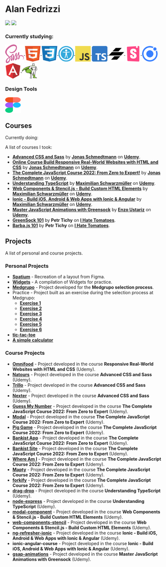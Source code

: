 # Alan Fedrizzi

<div>
  <a href="https://www.linkedin.com/in/alan-fedrizzi-ba0b89b7/" target="_blank"><img src="https://img.shields.io/badge/-LinkedIn-%230077B5?style=for-the-badge&logo=linkedin&logoColor=white" target="_blank"><a>
  <a href="https://www.udemy.com/user/alan-ferronato-fedrizzi/" target="_blank"><img src="https://img.shields.io/badge/-udemy-%230077B5?style=for-the-badge&logo=udemy&logoColor=white&color=a435f0" target="_blank"></a>
 
</div>

### Currently studying:

<div style="display: inline_block">
  
  <a href="https://sass-lang.com/" target="_blank">
    <img align="center" alt="SCSS" height="60" width="60" src="./icons/sass.svg">
      </a>
  <a href="https://developer.mozilla.org/en-US/docs/Web/HTML" target="_blank">
    <img align="center" alt="HTML" height="50" width="50" src="./icons/html.svg">
  </a>
  <a href="https://developer.mozilla.org/en-US/docs/Web/CSS" target="_blank">
    <img align="center" alt="CSS" height="50" width="50" src="./icons/css.svg">
  </a>
  <a href="https://developer.mozilla.org/en-US/docs/Web/Accessibility" target="_blank">
    <img align="center" alt="Web Accessibility" height="50" width="50" src="./icons/web-accessibility.png">
  </a>
  <a href="https://developer.mozilla.org/pt-BR/docs/Web/JavaScript" target="_blank">
    <img align="center" alt="JavaScript" height="50" width="50" src="./icons/javascript.svg">
  </a>
  <a href="https://www.typescriptlang.org/" target="_blank">
    <img align="center" alt="TypeScript" height="50" width="50" src="./icons/Typescript_logo_2020.svg">
  </a>
  <a href="https://stenciljs.com/" target="_blank">
    <img align="center" alt="Stencil" height="50" width="50" src="./icons/logo-stencil.svg">
  </a>
  <a href="https://storybook.js.org/" target="_blank">
    <img align="center" alt="Storybook" height="50" width="50" src="./icons/storybook-icon.svg">
  </a>
  <a href="https://ionicframework.com/" target="_blank">
    <img align="center" alt="Storybook" height="50" width="50" src="./icons/ionicframework-icon.svg">
  </a>
  <a href="https://angular.io/" target="_blank">
    <img align="center" alt="Storybook" height="50" width="50" src="./icons/angular-icon.svg">
  </a>
  <a href="https://greensock.com/gsap/" target="_blank">
    <img align="center" alt="gsap" height="50" width="50" src="./icons/gsap-greensock.svg">
  </a>
</div>

### Design Tools

<div style="display: inline_block">
    <a href="https://www.figma.com/" target="_blank">
    <img align="center" alt="Figma" height="50" width="50" src="./icons/figma.svg">
  </a>
</div>

## Courses

Currently doing:

A list of courses I took:

- **[Advanced CSS and Sass](https://www.udemy.com/course/advanced-css-and-sass/)** by **[Jonas Schmedtmann](https://www.udemy.com/user/jonasschmedtmann/)** on **[Udemy](https://www.udemy.com/)**.
- **[Online Course Build Responsive Real-World Websites with HTML and CSS](https://www.udemy.com/course/design-and-develop-a-killer-website-with-html5-and-css3/)** by **[Jonas Schmedtmann](https://www.udemy.com/user/jonasschmedtmann/)** on **[Udemy](https://www.udemy.com/)**.
- **[The Complete JavaScript Course 2022: From Zero to Expert!](https://www.udemy.com/course/the-complete-javascript-course/)** by **[Jonas Schmedtmann](https://www.udemy.com/user/jonasschmedtmann/)** on **[Udemy](https://www.udemy.com/)**.
- **[Understanding TypeScript](https://www.udemy.com/course/understanding-typescript/)** by **[Maximilian Schwarzmüller](https://www.udemy.com/user/maximilian-schwarzmuller/)** on **[Udemy](https://www.udemy.com/)**.
- **[Web Components & Stencil.js - Build Custom HTML Elements](https://www.udemy.com/course/web-components-stenciljs-build-custom-html-elements/)** by **[Maximilian Schwarzmüller](https://www.udemy.com/user/maximilian-schwarzmuller/)** on **[Udemy](https://www.udemy.com/)**.
- **[Ionic - Build iOS, Android & Web Apps with Ionic & Angular](https://www.udemy.com/course/ionic-2-the-practical-guide-to-building-ios-android-apps/)** by **[Maximilian Schwarzmüller](https://www.udemy.com/user/maximilian-schwarzmuller/)** on **[Udemy](https://www.udemy.com/)**.
- **[Master JavaScript Animations with Greensock](https://www.udemy.com/course/master-javascript-animations-with-greensock/)** by **[Enzo Ustariz](https://www.udemy.com/user/ustariz-enzo/)** on **[Udemy](https://www.udemy.com/)**.
- **[GreenSock 101](https://ihatetomatoes.net/get-greensock-101/)** by **Petr Tichy** on **[I Hate Tomatoes](https://ihatetomatoes.net/)**.
- **[Barba.js 101](https://ihatetomatoes.net/get-barba-101/)** by **Petr Tichy** on **[I Hate Tomatoes](https://ihatetomatoes.net/)**.

## Projects

A list of personal and course projects.

### Personal Projects

- **[Spatium](https://github.com/Alan-Fedrizzi/spatium)** - Recreation of a layout from Figma.
- **[Widgets](https://github.com/Alan-Fedrizzi/widgets)** - A compilation of Widgets for practice.
- **[Medgrupo](https://prova-1-medgrupo.netlify.app/)** - Project developed for the **Medgrupo selection process**.
- Practice - Project built as an exercise during the selection process at Medgrupo:
  - **[Exercise 1](https://practice-medgrupo.netlify.app/exercicio-1/)**
  - **[Exercise 2](https://exercise-storybook.netlify.app/?path=/story/components-badge--default)**
  - **[Exercise 3](https://practice-medgrupo.netlify.app/exercicio-3/)**
  - **[Exercise 4](https://practice-medgrupo.netlify.app/exercicio-4/)**
  - **[Exercise 5](https://practice-medgrupo.netlify.app/exercicio-5/)**
  - **[Exercise 6](https://practice-medgrupo.netlify.app/exercicio-6/)**
- **[tic-tac-toe](https://github.com/Alan-Fedrizzi/tic-tac-toe)**
- **[A simple calculator](https://github.com/Alan-Fedrizzi/aff-calc)**

### Course Projects

- **[Omnifood](https://github.com/Alan-Fedrizzi/omnifood)** - Project developed in the course **Responsive Real-World Websites with HTML and CSS** (Udemy).
- **[Natours](https://github.com/Alan-Fedrizzi/natours)** - Project developed in the course **Advanced CSS and Sass** (Udemy).
- **[Trillo](https://github.com/Alan-Fedrizzi/trillo)** - Project developed in the course **Advanced CSS and Sass** (Udemy).
- **[Nexter](https://github.com/Alan-Fedrizzi/nexter)** - Project developed in the course **Advanced CSS and Sass** (Udemy).
- **[Guess My Number](https://github.com/Alan-Fedrizzi/guess-my-number)** - Project developed in the course **The Complete JavaScript Course 2022: From Zero to Expert** (Udemy).
- **[Modal](https://github.com/Alan-Fedrizzi/modal)** - Project developed in the course **The Complete JavaScript Course 2022: From Zero to Expert** (Udemy).
- **[Pig Game](https://github.com/Alan-Fedrizzi/pig-game)** - Project developed in the course **The Complete JavaScript Course 2022: From Zero to Expert** (Udemy).
- **[Bankist App](https://github.com/Alan-Fedrizzi/bankist-app)** - Project developed in the course **The Complete JavaScript Course 2022: From Zero to Expert** (Udemy).
- **[Bankist Site](https://github.com/Alan-Fedrizzi/bankist-site)** - Project developed in the course **The Complete JavaScript Course 2022: From Zero to Expert** (Udemy).
- **[Where Am I](https://github.com/Alan-Fedrizzi/where-am-i)** - Project developed in the course **The Complete JavaScript Course 2022: From Zero to Expert** (Udemy).
- **[Mapty](https://github.com/Alan-Fedrizzi/mapty)** - Project developed in the course **The Complete JavaScript Course 2022: From Zero to Expert** (Udemy).
- **[forkify](https://github.com/Alan-Fedrizzi/forkify)** - Project developed in the course **The Complete JavaScript Course 2022: From Zero to Expert** (Udemy).
- **[drag-drop](https://github.com/Alan-Fedrizzi/drag-drop)** - Project developed in the course **Understanding TypeScript** (Udemy).
- **[node-express](https://github.com/Alan-Fedrizzi/node-express)** - Project developed in the course **Understanding TypeScript** (Udemy).
- **[modal-component](https://github.com/Alan-Fedrizzi/modal-component)** - Project developed in the course **Web Components & Stencil.js - Build Custom HTML Elements** (Udemy).
- **[web-components-stencil](https://github.com/Alan-Fedrizzi/web-components-stencil)** - Project developed in the course **Web Components & Stencil.js - Build Custom HTML Elements** (Udemy).
- **[ng-refresher-ionic](https://github.com/Alan-Fedrizzi/ng-refresher-ionic)** - Project developed in the course **Ionic - Build iOS, Android & Web Apps with Ionic & Angular** (Udemy).
- **ionic-angular-course** - Project developed in the course **Ionic - Build iOS, Android & Web Apps with Ionic & Angular** (Udemy).
- **[gsap-animations](https://github.com/Alan-Fedrizzi/gsap-animations)** - Project developed in the course **Master JavaScript Animations with Greensock** (Udemy).
